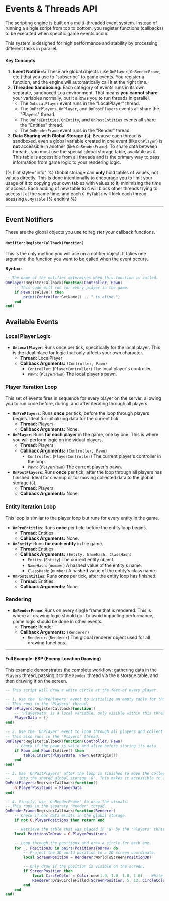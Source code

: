 # Events & Threads API

The scripting engine is built on a multi-threaded event system. Instead of running a single script from top to bottom, you register functions (callbacks) to be executed when specific game events occur.

This system is designed for high performance and stability by processing different tasks in parallel.

#### Key Concepts

1. **Event Notifiers:** These are global objects (like `OnPlayer`, `OnRenderFrame`, etc.) that you use to "subscribe" to game events. You register a function, and the engine will automatically call it at the right time.
2. **Threaded Sandboxing:** Each category of events runs in its own separate, sandboxed Lua environment. That means **you cannot share** your variables normally, but it allows you to run threads in parallel.
   * The `OnLocalPlayer` event runs in the "LocalPlayer" thread.
   * The `OnPrePlayers`, `OnPlayer`, and `OnPostPlayers` events all share the "Players" thread.
   * The `OnPreEntities`, `OnEntity`, and `OnPostEntities` events all share the "Entities" thread.
   * The `OnRenderFrame` event runs in the "Render" thread.
3. **Data Sharing with Global Storage (`G`)**: Because each thread is sandboxed, even a global variable created in one event (like `OnPlayer`) is **not** accessible in another (like `OnRenderFrame`). To share data between threads, you must use the special global storage table, available as `G`. This table is accessible from all threads and is the primary way to pass information from game logic to your rendering logic.&#x20;

{% hint style="info" %}
Global storage can **only** hold tables of values, not values directly. This is done intentionally to encourage you to limit your usage of it to copying your own tables with values to it, minimizing the time of access. Each adding of new table to `G` will block other threads trying to access it at the same time, and each `G.MyTable` will lock each thread acessing `G.MyTable`&#x20;
{% endhint %}

***

## Event Notifiers

These are the global objects you use to register your callback functions.

#### `Notifier:RegisterCallback(function)`

This is the only method you will use on a notifier object. It takes one argument: the function you want to be called when the event occurs.

**Syntax:**

```lua
-- The name of the notifier determines when this function is called.
OnPlayer:RegisterCallback(function(Controller, Pawn)
    -- This code will run for every player in the game.
    if Pawn:IsAlive() then
        print(Controller:GetName() .. " is alive.")
    end
end)
```

## Available Events

### **Local Player Logic**

* **`OnLocalPlayer`**: Runs once per tick, specifically for the local player. This is the ideal place for logic that only affects your own character.
  * **Thread:** LocalPlayer
  * **Callback Arguments:** `(Controller, Pawn)`
    * `Controller`: (`PlayerController`) The local player's controller.
    * `Pawn`: (`PlayerPawn`) The local player's pawn.

### **Player Iteration Loop**

This set of events fires in sequence for every player on the server, allowing you to run code before, during, and after iterating through all players.

* **`OnPrePlayers`**: Runs **once** per tick, before the loop through players begins. Ideal for initializing data for the current tick.
  * **Thread:** Players
  * **Callback Arguments:** None.
* **`OnPlayer`**: Runs **for each player** in the game, one by one. This is where you will perform logic on individual players.
  * **Thread:** Players
  * **Callback Arguments:** `(Controller, Pawn)`
    * `Controller`: (`PlayerController`) The current player's controller in the loop.
    * `Pawn`: (`PlayerPawn`) The current player's pawn.
* **`OnPostPlayers`**: Runs **once** per tick, after the loop through all players has finished. Ideal for cleanup or for moving collected data to the global storage (`G`).
  * **Thread:** Players
  * **Callback Arguments:** None.

### **Entity Iteration Loop**

This loop is similar to the player loop but runs for every entity in the game.

* **`OnPreEntities`**: Runs **once** per tick, before the entity loop begins.
  * **Thread:** Entities
  * **Callback Arguments:** None.
* **`OnEntity`**: Runs **for each entity** in the game.
  * **Thread:** Entities
  * **Callback Arguments:** `(Entity, NameHash, ClassHash)`
    * `Entity`: (`Entity`) The current entity object.
    * `NameHash`: (`number`) A hashed value of the entity's name.
    * `ClassHash`: (`number`) A hashed value of the entity's class name.
* **`OnPostEntities`**: Runs **once** per tick, after the entity loop has finished.
  * **Thread:** Entities
  * **Callback Arguments:** None.

### **Rendering**

* **`OnRenderFrame`**: Runs on every single frame that is rendered. This is where all drawing logic should go. To avoid impacting performance, game logic should be done in other events.
  * **Thread:** Render
  * **Callback Arguments:** `(Renderer)`
    * `Renderer`: (`Renderer`) The global renderer object used for all drawing functions.

***

#### Full Example: ESP (Enemy Location Drawing)

This example demonstrates the complete workflow: gathering data in the `Players` thread, passing it to the `Render` thread via the `G` storage table, and then drawing it on the screen.

```lua
-- This script will draw a white circle at the feet of every player.

-- 1. Use the 'OnPrePlayers' event to initialize an empty table for this tick.
-- This runs in the 'Players' thread.
OnPrePlayers:RegisterCallback(function()
	-- 'PlayerData' is a local variable, only visible within this thread.
	PlayerData = {}
end)

-- 2. Use the 'OnPlayer' event to loop through all players and collect their positions.
-- This also runs in the 'Players' thread.
OnPlayer:RegisterCallback(function(Controller, Pawn)
	-- Check if the pawn is valid and alive before storing its data.
	if Pawn and Pawn:IsAlive() then
		table.insert(PlayerData, Pawn:GetOrigin())
	end
end)

-- 3. Use 'OnPostPlayers' after the loop is finished to move the collected data
--    into the shared global storage 'G'. This makes it accessible to other threads.
OnPostPlayers:RegisterCallback(function()
	G.PlayerPositions = PlayerData
end)

-- 4. Finally, use 'OnRenderFrame' to draw the visuals.
-- This runs in the separate 'Render' thread.
OnRenderFrame:RegisterCallback(function(Renderer) 
	-- Check if our data exists in the global storage.
	if not G.PlayerPositions then return end

	-- Retrieve the table that was placed in 'G' by the 'Players' thread.
	local PositionsToDraw = G.PlayerPositions

	-- Loop through the positions and draw a circle for each one.
	for _, Position3D in pairs(PositionsToDraw) do
		-- Project the 3D world position to a 2D screen coordinate.
		local ScreenPosition = Renderer:WorldToScreen(Position3D)

		-- Only draw if the position is visible on the screen.
		if ScreenPosition then
			local CircleColor = Color.new(1.0, 1.0, 1.0, 1.0) -- White
			Renderer:DrawCircleFilled(ScreenPosition, 5, 12, CircleColor)
		end
	end
end)
```
